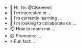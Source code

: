 - 👋 Hi, I’m @CKeeeent
- 👀 I’m interested in ...
- 🌱 I’m currently learning ...
- 💞️ I’m looking to collaborate on ...
- 📫 How to reach me ...
- 😄 Pronouns: ...
- ⚡ Fun fact: ...

<!---
CKeeeent/CKeeeent is a ✨ special ✨ repository because its `README.md` (this file) appears on your GitHub profile.
You can click the Preview link to take a look at your changes.
--->
